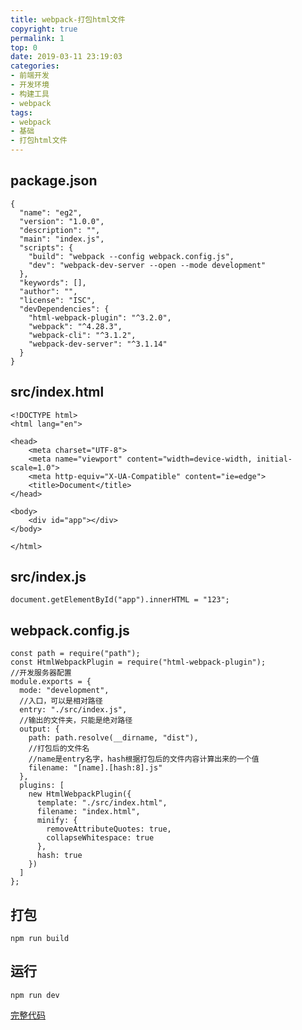 ```yaml
---
title: webpack-打包html文件
copyright: true
permalink: 1
top: 0
date: 2019-03-11 23:19:03
categories:
- 前端开发
- 开发环境
- 构建工具
- webpack
tags:
- webpack
- 基础
- 打包html文件
---
```


## package.json

```
{
  "name": "eg2",
  "version": "1.0.0",
  "description": "",
  "main": "index.js",
  "scripts": {
    "build": "webpack --config webpack.config.js",
    "dev": "webpack-dev-server --open --mode development"
  },
  "keywords": [],
  "author": "",
  "license": "ISC",
  "devDependencies": {
    "html-webpack-plugin": "^3.2.0",
    "webpack": "^4.28.3",
    "webpack-cli": "^3.1.2",
    "webpack-dev-server": "^3.1.14"
  }
}
```

## src/index.html

```
<!DOCTYPE html>
<html lang="en">

<head>
    <meta charset="UTF-8">
    <meta name="viewport" content="width=device-width, initial-scale=1.0">
    <meta http-equiv="X-UA-Compatible" content="ie=edge">
    <title>Document</title>
</head>

<body>
    <div id="app"></div>
</body>

</html>
```

## src/index.js

```
document.getElementById("app").innerHTML = "123";
```

## webpack.config.js

```
const path = require("path");
const HtmlWebpackPlugin = require("html-webpack-plugin");
//开发服务器配置
module.exports = {
  mode: "development",
  //入口，可以是相对路径
  entry: "./src/index.js",
  //输出的文件夹，只能是绝对路径
  output: {
    path: path.resolve(__dirname, "dist"),
    //打包后的文件名
    //name是entry名字，hash根据打包后的文件内容计算出来的一个值
    filename: "[name].[hash:8].js"
  },
  plugins: [
    new HtmlWebpackPlugin({
      template: "./src/index.html",
      filename: "index.html",
      minify: {
        removeAttributeQuotes: true,
        collapseWhitespace: true
      },
      hash: true
    })
  ]
};
```

## 打包

```
npm run build
```

## 运行

```
npm run dev
```

[完整代码](https://github.com/zhoubichuan/frontend-note/tree/master/3.dev/3.scaffolding/1.webpack/1.base/3.html)

